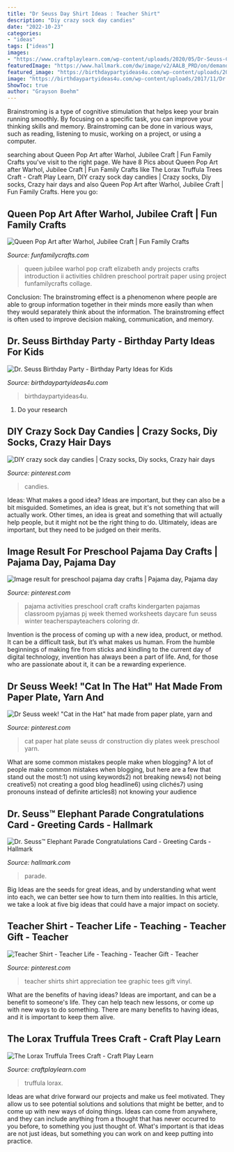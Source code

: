 ```yaml
---
title: "Dr Seuss Day Shirt Ideas : Teacher Shirt"
description: "Diy crazy sock day candies"
date: "2022-10-23"
categories:
- "ideas"
tags: ["ideas"]
images:
- "https://www.craftplaylearn.com/wp-content/uploads/2020/05/Dr-Seuss-Craft-21-1024x1024.jpg"
featuredImage: "https://www.hallmark.com/dw/image/v2/AALB_PRD/on/demandware.static/-/Sites-hallmark-master/default/dw3a27dc98/images/finished-goods/products/399M1993/Dr.-Seuss-Elephant-&amp;-Balloons-Congratulations-Card_399M1993_05.jpg?sw=1920"
featured_image: "https://birthdaypartyideas4u.com/wp-content/uploads/2017/11/Dr.-Seuss-Birthday-Party-Centerpieces.jpg"
image: "https://birthdaypartyideas4u.com/wp-content/uploads/2017/11/Dr.-Seuss-Birthday-Party-Centerpieces.jpg"
ShowToc: true
author: "Grayson Boehm"
---
```



Brainstroming is a type of cognitive stimulation that helps keep your brain running smoothly. By focusing on a specific task, you can improve your thinking skills and memory. Brainstroming can be done in various ways, such as reading, listening to music, working on a project, or using a computer.

	

		
searching about Queen Pop Art after Warhol, Jubilee Craft | Fun Family Crafts you've visit to the right page. We have 8 Pics about Queen Pop Art after Warhol, Jubilee Craft | Fun Family Crafts like The Lorax Truffula Trees Craft - Craft Play Learn, DIY crazy sock day candies | Crazy socks, Diy socks, Crazy hair days and also Queen Pop Art after Warhol, Jubilee Craft | Fun Family Crafts. Here you go:
		
    
## Queen Pop Art After Warhol, Jubilee Craft | Fun Family Crafts

<img loading=lazy src="https://funfamilycrafts.com/wp-content/uploads/2012/05/smudge-on-paint.jpg" onerror="this.onerror=null;this.src='https://tse4.mm.bing.net/th?id=OIP.fFj2VBNMTWLXsc12WbgTUAHaLJ&amp;pid=15.1';" alt="Queen Pop Art after Warhol, Jubilee Craft | Fun Family Crafts">

_Source: funfamilycrafts.com_

>queen jubilee warhol pop craft elizabeth andy projects crafts introduction ii activities children preschool portrait paper using project funfamilycrafts collage. 

	

Conclusion:
The brainstroming effect is a phenomenon where people are able to group information together in their minds more easily than when they would separately think about the information. The brainstroming effect is often used to improve decision making, communication, and memory.

    
## Dr. Seuss Birthday Party - Birthday Party Ideas For Kids

<img loading=lazy src="https://birthdaypartyideas4u.com/wp-content/uploads/2017/11/Dr.-Seuss-Birthday-Party-Centerpieces.jpg" onerror="this.onerror=null;this.src='https://tse3.mm.bing.net/th?id=OIP.YCx_4ZY8qqf0ILDfX29b_AHaHa&amp;pid=15.1';" alt="Dr. Seuss Birthday Party - Birthday Party Ideas for Kids">

_Source: birthdaypartyideas4u.com_

>birthdaypartyideas4u. 

	

1. Do your research

    
## DIY Crazy Sock Day Candies | Crazy Socks, Diy Socks, Crazy Hair Days

<img loading=lazy src="https://i.pinimg.com/736x/12/db/43/12db43ea3ad6d7d29202859e6a906696--crazy-socks-crazy-hair.jpg" onerror="this.onerror=null;this.src='https://tse3.mm.bing.net/th?id=OIP.gzYwNlu-4X29FuihM3yOEAHaPJ&amp;pid=15.1';" alt="DIY crazy sock day candies | Crazy socks, Diy socks, Crazy hair days">

_Source: pinterest.com_

>candies. 

	

Ideas: What makes a good idea?
Ideas are important, but they can also be a bit misguided. Sometimes, an idea is great, but it's not something that will actually work. Other times, an idea is great and something that will actually help people, but it might not be the right thing to do. Ultimately, ideas are important, but they need to be judged on their merits.

    
## Image Result For Preschool Pajama Day Crafts | Pajama Day, Pajama Day

<img loading=lazy src="https://i.pinimg.com/736x/d2/ee/90/d2ee90ba9607dda385e840bf7eaf15fe.jpg" onerror="this.onerror=null;this.src='https://tse2.mm.bing.net/th?id=OIP.AeaFr-TTzhF1wC9oUJEwiAHaOj&amp;pid=15.1';" alt="Image result for preschool pajama day crafts | Pajama day, Pajama day">

_Source: pinterest.com_

>pajama activities preschool craft crafts kindergarten pajamas classroom pyjamas pj week themed worksheets daycare fun seuss winter teacherspayteachers coloring dr. 

	

Invention is the process of coming up with a new idea, product, or method. It can be a difficult task, but it’s what makes us human. From the humble beginnings of making fire from sticks and kindling to the current day of digital technology, invention has always been a part of life. And, for those who are passionate about it, it can be a rewarding experience.

    
## Dr Seuss Week! &quot;Cat In The Hat&quot; Hat Made From Paper Plate, Yarn And

<img loading=lazy src="https://i.pinimg.com/736x/4d/64/4f/4d644f493897c7bfe6a25aa9c9d29889--paper-plates-cat.jpg" onerror="this.onerror=null;this.src='https://tse1.mm.bing.net/th?id=OIP.nZWVDHh4Kt56X87ZkNRxzgHaJ3&amp;pid=15.1';" alt="Dr Seuss week! &quot;Cat in the Hat&quot; hat made from paper plate, yarn and">

_Source: pinterest.com_

>cat paper hat plate seuss dr construction diy plates week preschool yarn. 

	

What are some common mistakes people make when blogging?
A lot of people make common mistakes when blogging, but here are a few that stand out the most:1) not using keywords2) not breaking news4) not being creative5) not creating a good blog headline6) using clichés7) using pronouns instead of definite articles8) not knowing your audience

    
## Dr. Seuss™ Elephant Parade Congratulations Card - Greeting Cards - Hallmark

<img loading=lazy src="https://www.hallmark.com/dw/image/v2/AALB_PRD/on/demandware.static/-/Sites-hallmark-master/default/dw3a27dc98/images/finished-goods/products/399M1993/Dr.-Seuss-Elephant-&amp;-Balloons-Congratulations-Card_399M1993_05.jpg?sw=1920" onerror="this.onerror=null;this.src='https://tse2.mm.bing.net/th?id=OIP.ZPKyvOuNOIjRQvuAHAztBgHaHa&amp;pid=15.1';" alt="Dr. Seuss™ Elephant Parade Congratulations Card - Greeting Cards - Hallmark">

_Source: hallmark.com_

>parade. 

	

Big Ideas are the seeds for great ideas, and by understanding what went into each, we can better see how to turn them into realities. In this article, we take a look at five big ideas that could have a major impact on society.

    
## Teacher Shirt - Teacher Life - Teaching - Teacher Gift - Teacher

<img loading=lazy src="https://i.pinimg.com/originals/c0/4a/bd/c04abdb6275063824c9730f88f485c10.jpg" onerror="this.onerror=null;this.src='https://tse2.mm.bing.net/th?id=OIP.4Th_Wi7cuHtAmlBkUb_WGgHaJ4&amp;pid=15.1';" alt="Teacher Shirt - Teacher Life - Teaching - Teacher Gift - Teacher">

_Source: pinterest.com_

>teacher shirts shirt appreciation tee graphic tees gift vinyl. 

	

What are the benefits of having ideas?
Ideas are important, and can be a benefit to someone's life. They can help teach new lessons, or come up with new ways to do something. There are many benefits to having ideas, and it is important to keep them alive.

    
## The Lorax Truffula Trees Craft - Craft Play Learn

<img loading=lazy src="https://www.craftplaylearn.com/wp-content/uploads/2020/05/Dr-Seuss-Craft-21-1024x1024.jpg" onerror="this.onerror=null;this.src='https://tse3.mm.bing.net/th?id=OIP.fIUCoMa_eY13A7RMU0-2sAHaHa&amp;pid=15.1';" alt="The Lorax Truffula Trees Craft - Craft Play Learn">

_Source: craftplaylearn.com_

>truffula lorax. 

	

Ideas are what drive forward our projects and make us feel motivated. They allow us to see potential solutions and solutions that might be better, and to come up with new ways of doing things. Ideas can come from anywhere, and they can include anything from a thought that has never occurred to you before, to something you just thought of. What's important is that ideas are not just ideas, but something you can work on and keep putting into practice.

